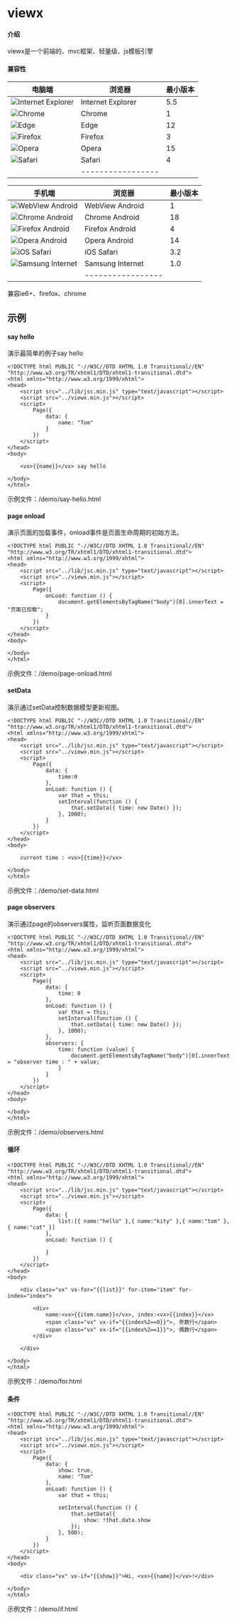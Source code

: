 # viewx

#### 介绍
viewx是一个前端的、mvc框架、轻量级、js模板引擎


#### 兼容性

| 电脑端 | 浏览器 | 最小版本 |
|-|-|-|
| ![Internet Explorer](https://developer.mozilla.org/static/media/internet-explorer.cf17782c.svg "Internet Explorer")| Internet Explorer | 5.5 |
| ![Chrome](https://developer.mozilla.org/static/media/chrome.4c570865.svg "Chrome")| Chrome | 1 |
| ![Edge](https://developer.mozilla.org/static/media/edge.40018f6a.svg "Edge") | Edge  | 12 |
| ![Firefox](https://developer.mozilla.org/static/media/firefox.51d8a59c.svg "Firefox") | Firefox | 3 |
| ![Opera](https://developer.mozilla.org/static/media/opera.a0ab0c50.svg "Opera") | Opera | 15 |
| ![Safari](https://developer.mozilla.org/static/media/safari.3679eb31.svg "Safari") | Safari | 4 |
|  | ----------------- |  |


| 手机端 | 浏览器 | 最小版本 |
|-|-|-|
| ![WebView Android](https://developer.mozilla.org/static/media/android.7d9bf320.svg "WebView Android") | WebView Android | 1 |
| ![Chrome Android](https://developer.mozilla.org/static/media/chrome.4c570865.svg "Chrome Android") | Chrome Android | 18 |
| ![Firefox Android](https://developer.mozilla.org/static/media/firefox.51d8a59c.svg "Firefox Android") | Firefox Android | 4 |
| ![Opera Android](https://developer.mozilla.org/static/media/opera.a0ab0c50.svg "Opera Android") | Opera Android | 14 |
| ![iOS Safari](https://developer.mozilla.org/static/media/safari.3679eb31.svg "iOS Safari") | iOS Safari | 3.2 |
| ![Samsung Internet](https://developer.mozilla.org/static/media/samsung-internet.6fd7f423.svg "Samsung Internet") | Samsung Internet | 1.0 |
|  | ----------------- |  |


兼容ie6+、firefox、chrome

## 示例
#### say hello
演示最简单的例子say hello

```
<!DOCTYPE html PUBLIC "-//W3C//DTD XHTML 1.0 Transitional//EN" "http://www.w3.org/TR/xhtml1/DTD/xhtml1-transitional.dtd">
<html xmlns="http://www.w3.org/1999/xhtml">
<head>
    <script src="../lib/jsc.min.js" type="text/javascript"></script>
    <script src="../viewx.min.js"></script>
    <script>
        Page({
            data: {
                name: "Tom"
            }
        })
    </script>
</head>
<body>

    <vx>{{name}}</vx> say hello

</body>
</html>
```
示例文件：/demo/say-hello.html

#### page onload
演示页面的加载事件，onload事件是页面生命周期的初始方法。

```
<!DOCTYPE html PUBLIC "-//W3C//DTD XHTML 1.0 Transitional//EN" "http://www.w3.org/TR/xhtml1/DTD/xhtml1-transitional.dtd">
<html xmlns="http://www.w3.org/1999/xhtml">
<head>
    <script src="../lib/jsc.min.js" type="text/javascript"></script>
    <script src="../viewx.min.js"></script>
    <script>
        Page({
            onLoad: function () {
                document.getElementsByTagName("body")[0].innerText = "页面已加载";
            }
        })
    </script>
</head>
<body>

</body>
</html>
```
示例文件：/demo/page-onload.html


#### setData
演示通过setData控制数据模型更新视图。
```
<!DOCTYPE html PUBLIC "-//W3C//DTD XHTML 1.0 Transitional//EN" "http://www.w3.org/TR/xhtml1/DTD/xhtml1-transitional.dtd">
<html xmlns="http://www.w3.org/1999/xhtml">
<head>
    <script src="../lib/jsc.min.js" type="text/javascript"></script>
    <script src="../viewx.min.js"></script>
    <script>
        Page({
            data: {
                time:0
            },
            onLoad: function () {
                var that = this;
                setInterval(function () {
                    that.setData({ time: new Date() });
                }, 1000);
            }
        })
    </script>
</head>
<body>

    current time : <vx>{{time}}</vx>

</body>
</html>
```
示例文件：/demo/set-data.html


#### page observers
演示通过page的observers属性，监听页面数据变化
```
<!DOCTYPE html PUBLIC "-//W3C//DTD XHTML 1.0 Transitional//EN" "http://www.w3.org/TR/xhtml1/DTD/xhtml1-transitional.dtd">
<html xmlns="http://www.w3.org/1999/xhtml">
<head>
    <script src="../lib/jsc.min.js" type="text/javascript"></script>
    <script src="../viewx.min.js"></script>
    <script>
        Page({
            data: {
                time: 0
            },
            onLoad: function () {
                var that = this;
                setInterval(function () {
                    that.setData({ time: new Date() });
                }, 1000);
            },
            observers: {
                time: function (value) {
                    document.getElementsByTagName("body")[0].innerText = "observer time : " + value;
                }
            }
        })
    </script>
</head>
<body>

</body>
</html>
```
示例文件：/demo/observers.html


#### 循环

```
<!DOCTYPE html PUBLIC "-//W3C//DTD XHTML 1.0 Transitional//EN" "http://www.w3.org/TR/xhtml1/DTD/xhtml1-transitional.dtd">
<html xmlns="http://www.w3.org/1999/xhtml">
<head>
    <script src="../lib/jsc.min.js" type="text/javascript"></script>
    <script src="../viewx.min.js"></script>
    <script>
        Page({
            data: {
                list:[{ name:"hello" },{ name:"kity" },{ name:"tom" },{ name:"cat" }]
            },
            onLoad: function () {
                
            }
        })
    </script>
</head>
<body>

    <div class="vx" vx-for="{{list}}" for-item="item" for-index="index">

        <div>
            name:<vx>{{item.name}}</vx>, index:<vx>{{index}}</vx>
            <span class="vx" vx-if="{{index%2==0}}">, 奇数行</span>
            <span class="vx" vx-if="{{index%2==1}}">, 偶数行</span>
        </div>

    </div>

</body>
</html>
```
示例文件：/demo/for.html

#### 条件

```
<!DOCTYPE html PUBLIC "-//W3C//DTD XHTML 1.0 Transitional//EN" "http://www.w3.org/TR/xhtml1/DTD/xhtml1-transitional.dtd">
<html xmlns="http://www.w3.org/1999/xhtml">
<head>
    <script src="../lib/jsc.min.js" type="text/javascript"></script>
    <script src="../viewx.min.js"></script>
    <script>
        Page({
            data: {
                show: true,
                name: "Tom"
            },
            onLoad: function () {
                var that = this;

                setInterval(function () {
                    that.setData({
                        show: !that.data.show
                    });
                }, 500);
            }
        })
    </script>
</head>
<body>

    <div class="vx" vx-if="{{show}}">Hi, <vx>{{name}}</vx>!</div>

</body>
</html>
```
示例文件：/demo/if.html


